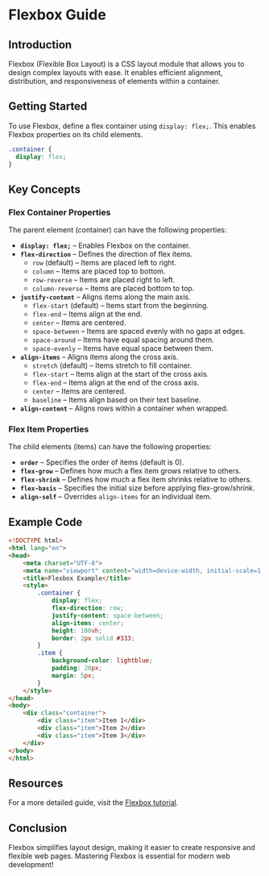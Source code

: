 # Flexbox Guide

## Introduction
Flexbox (Flexible Box Layout) is a CSS layout module that allows you to design complex layouts with ease. It enables efficient alignment, distribution, and responsiveness of elements within a container.

## Getting Started
To use Flexbox, define a flex container using `display: flex;`. This enables Flexbox properties on its child elements.

```css
.container {
  display: flex;
}
```

## Key Concepts

### Flex Container Properties
The parent element (container) can have the following properties:

- **`display: flex;`** – Enables Flexbox on the container.
- **`flex-direction`** – Defines the direction of flex items.
  - `row` (default) – Items are placed left to right.
  - `column` – Items are placed top to bottom.
  - `row-reverse` – Items are placed right to left.
  - `column-reverse` – Items are placed bottom to top.
- **`justify-content`** – Aligns items along the main axis.
  - `flex-start` (default) – Items start from the beginning.
  - `flex-end` – Items align at the end.
  - `center` – Items are centered.
  - `space-between` – Items are spaced evenly with no gaps at edges.
  - `space-around` – Items have equal spacing around them.
  - `space-evenly` – Items have equal space between them.
- **`align-items`** – Aligns items along the cross axis.
  - `stretch` (default) – Items stretch to fill container.
  - `flex-start` – Items align at the start of the cross axis.
  - `flex-end` – Items align at the end of the cross axis.
  - `center` – Items are centered.
  - `baseline` – Items align based on their text baseline.
- **`align-content`** – Aligns rows within a container when wrapped.

### Flex Item Properties
The child elements (items) can have the following properties:

- **`order`** – Specifies the order of items (default is 0).
- **`flex-grow`** – Defines how much a flex item grows relative to others.
- **`flex-shrink`** – Defines how much a flex item shrinks relative to others.
- **`flex-basis`** – Specifies the initial size before applying flex-grow/shrink.
- **`align-self`** – Overrides `align-items` for an individual item.

## Example Code

```html
<!DOCTYPE html>
<html lang="en">
<head>
    <meta charset="UTF-8">
    <meta name="viewport" content="width=device-width, initial-scale=1.0">
    <title>Flexbox Example</title>
    <style>
        .container {
            display: flex;
            flex-direction: row;
            justify-content: space-between;
            align-items: center;
            height: 100vh;
            border: 2px solid #333;
        }
        .item {
            background-color: lightblue;
            padding: 20px;
            margin: 5px;
        }
    </style>
</head>
<body>
    <div class="container">
        <div class="item">Item 1</div>
        <div class="item">Item 2</div>
        <div class="item">Item 3</div>
    </div>
</body>
</html>
```

## Resources
For a more detailed guide, visit the [Flexbox tutorial](https://internetingishard.netlify.app/html-and-css/flexbox/index.html).

## Conclusion
Flexbox simplifies layout design, making it easier to create responsive and flexible web pages. Mastering Flexbox is essential for modern web development!

